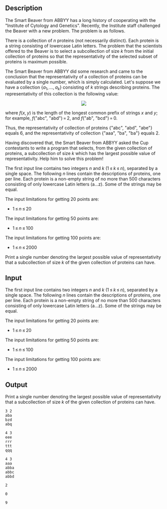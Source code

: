 ## Description

<div><p>The Smart Beaver from ABBYY has a long history of cooperating with the "Institute of Cytology and Genetics". Recently, the Institute staff challenged the Beaver with a new problem. The problem is as follows.</p><p>There is a collection of <span class="tex-span"><i>n</i></span> proteins (not necessarily distinct). Each protein is a string consisting of lowercase Latin letters. The problem that the scientists offered to the Beaver is to select a subcollection of size <span class="tex-span"><i>k</i></span> from the initial collection of proteins so that the representativity of the selected subset of proteins is maximum possible.</p><p>The Smart Beaver from ABBYY did some research and came to the conclusion that the representativity of a collection of proteins can be evaluated by a single number, which is simply calculated. Let's suppose we have a collection <span class="tex-span">{<i>a</i><sub class="lower-index">1</sub>, ..., <i>a</i><sub class="lower-index"><i>k</i></sub>}</span> consisting of <span class="tex-span"><i>k</i></span> strings describing proteins. The representativity of this collection is the following value:</p><center class="tex-equation"><img align="middle" class="tex-formula" src="file://kfrmnmKB.png" style="max-width: 100.0%;max-height: 100.0%;"></center> <p>where <span class="tex-span"><i>f</i>(<i>x</i>, <i>y</i>)</span> is the length of the longest common prefix of strings <span class="tex-span"><i>x</i></span> and <span class="tex-span"><i>y</i></span>; for example, <span class="tex-span"><i>f</i>(</span>"<span class="tex-font-style-tt">abc</span>", "<span class="tex-font-style-tt">abd</span>"<span class="tex-span">) = 2</span>, and <span class="tex-span"><i>f</i>(</span>"<span class="tex-font-style-tt">ab</span>", "<span class="tex-font-style-tt">bcd</span>"<span class="tex-span">) = 0</span>.</p><p>Thus, the representativity of collection of proteins <span class="tex-span">{</span>"<span class="tex-font-style-tt">abc</span>", "<span class="tex-font-style-tt">abd</span>", "<span class="tex-font-style-tt">abe</span>"<span class="tex-span">}</span> equals <span class="tex-span">6</span>, and the representativity of collection <span class="tex-span">{</span>"<span class="tex-font-style-tt">aaa</span>", "<span class="tex-font-style-tt">ba</span>", "<span class="tex-font-style-tt">ba</span>"<span class="tex-span">}</span> equals <span class="tex-span">2</span>.</p><p>Having discovered that, the Smart Beaver from ABBYY asked the Cup contestants to write a program that selects, from the given collection of proteins, a subcollection of size <span class="tex-span"><i>k</i></span> which has the largest possible value of representativity. Help him to solve this problem!</p></div><div class="input-specification"><p>The first input line contains two integers <span class="tex-span"><i>n</i></span> and <span class="tex-span"><i>k</i></span> (<span class="tex-span">1 ≤ <i>k</i> ≤ <i>n</i></span>), separated by a single space. The following <span class="tex-span"><i>n</i></span> lines contain the descriptions of proteins, one per line. Each protein is a non-empty string of no more than <span class="tex-span">500</span> characters consisting of only lowercase Latin letters (<span class="tex-font-style-tt">a</span><span class="tex-span">...</span><span class="tex-font-style-tt">z</span>). Some of the strings may be equal.</p><p>The input limitations for getting 20 points are: </p><ul> <li> <span class="tex-span">1 ≤ <i>n</i> ≤ 20</span> </li></ul><p>The input limitations for getting 50 points are: </p><ul> <li> <span class="tex-span">1 ≤ <i>n</i> ≤ 100</span> </li></ul><p>The input limitations for getting 100 points are: </p><ul> <li> <span class="tex-span">1 ≤ <i>n</i> ≤ 2000</span> </li></ul></div><div class="output-specification"><p>Print a single number denoting the largest possible value of representativity that a subcollection of size <span class="tex-span"><i>k</i></span> of the given collection of proteins can have.</p></div>

## Input

<p>The first input line contains two integers <span class="tex-span"><i>n</i></span> and <span class="tex-span"><i>k</i></span> (<span class="tex-span">1 ≤ <i>k</i> ≤ <i>n</i></span>), separated by a single space. The following <span class="tex-span"><i>n</i></span> lines contain the descriptions of proteins, one per line. Each protein is a non-empty string of no more than <span class="tex-span">500</span> characters consisting of only lowercase Latin letters (<span class="tex-font-style-tt">a</span><span class="tex-span">...</span><span class="tex-font-style-tt">z</span>). Some of the strings may be equal.</p><p>The input limitations for getting 20 points are: </p><ul> <li> <span class="tex-span">1 ≤ <i>n</i> ≤ 20</span> </li></ul><p>The input limitations for getting 50 points are: </p><ul> <li> <span class="tex-span">1 ≤ <i>n</i> ≤ 100</span> </li></ul><p>The input limitations for getting 100 points are: </p><ul> <li> <span class="tex-span">1 ≤ <i>n</i> ≤ 2000</span> </li></ul>

## Output

<p>Print a single number denoting the largest possible value of representativity that a subcollection of size <span class="tex-span"><i>k</i></span> of the given collection of proteins can have.</p>





```input1
3 2
aba
bzd
abq

```




```input2
4 3
eee
rrr
ttt
qqq

```




```input3
4 3
aaa
abba
abbc
abbd

```




```output1
2

```




```output2
0

```




```output3
9

```


